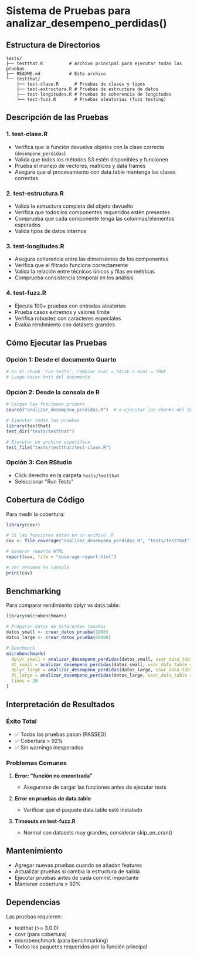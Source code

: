 # Sistema de Pruebas para analizar_desempeno_perdidas()

## Estructura de Directorios

```
tests/
├── testthat.R          # Archivo principal para ejecutar todas las pruebas
├── README.md           # Este archivo
└── testthat/
    ├── test-clase.R      # Pruebas de clases y tipos
    ├── test-estructura.R # Pruebas de estructura de datos
    ├── test-longitudes.R # Pruebas de coherencia de longitudes
    └── test-fuzz.R       # Pruebas aleatorias (fuzz testing)
```

## Descripción de las Pruebas

### 1. test-clase.R
- Verifica que la función devuelva objetos con la clase correcta (`desempeno_perdidas`)
- Valida que todos los métodos S3 estén disponibles y funcionen
- Prueba el manejo de vectores, matrices y data frames
- Asegura que el procesamiento con data.table mantenga las clases correctas

### 2. test-estructura.R
- Valida la estructura completa del objeto devuelto
- Verifica que todos los componentes requeridos estén presentes
- Comprueba que cada componente tenga las columnas/elementos esperados
- Valida tipos de datos internos

### 3. test-longitudes.R
- Asegura coherencia entre las dimensiones de los componentes
- Verifica que el filtrado funcione correctamente
- Valida la relación entre técnicos únicos y filas en métricas
- Comprueba consistencia temporal en los análisis

### 4. test-fuzz.R
- Ejecuta 100+ pruebas con entradas aleatorias
- Prueba casos extremos y valores límite
- Verifica robustez con caracteres especiales
- Evalúa rendimiento con datasets grandes

## Cómo Ejecutar las Pruebas

### Opción 1: Desde el documento Quarto
```r
# En el chunk 'run-tests', cambiar eval = FALSE a eval = TRUE
# Luego hacer knit del documento
```

### Opción 2: Desde la consola de R
```r
# Cargar las funciones primero
source("analizar_desempeno_perdidas.R")  # o ejecutar los chunks del documento

# Ejecutar todas las pruebas
library(testthat)
test_dir("tests/testthat")

# Ejecutar un archivo específico
test_file("tests/testthat/test-clase.R")
```

### Opción 3: Con RStudio
- Click derecho en la carpeta `tests/testthat`
- Seleccionar "Run Tests"

## Cobertura de Código

Para medir la cobertura:
```r
library(covr)

# Si las funciones están en un archivo .R
cov <- file_coverage("analizar_desempeno_perdidas.R", "tests/testthat")

# Generar reporte HTML
report(cov, file = "coverage-report.html")

# Ver resumen en consola
print(cov)
```

## Benchmarking

Para comparar rendimiento dplyr vs data.table:
```r
library(microbenchmark)

# Preparar datos de diferentes tamaños
datos_small <- crear_datos_prueba(1000)
datos_large <- crear_datos_prueba(60000)

# Benchmark
microbenchmark(
  dplyr_small = analizar_desempeno_perdidas(datos_small, usar_data_table = FALSE),
  dt_small = analizar_desempeno_perdidas(datos_small, usar_data_table = TRUE),
  dplyr_large = analizar_desempeno_perdidas(datos_large, usar_data_table = FALSE),
  dt_large = analizar_desempeno_perdidas(datos_large, usar_data_table = TRUE),
  times = 10
)
```

## Interpretación de Resultados

### Éxito Total
- ✅ Todas las pruebas pasan (PASSED)
- ✅ Cobertura > 92%
- ✅ Sin warnings inesperados

### Problemas Comunes
1. **Error: "función no encontrada"**
   - Asegurarse de cargar las funciones antes de ejecutar tests
   
2. **Error en pruebas de data.table**
   - Verificar que el paquete data.table esté instalado
   
3. **Timeouts en test-fuzz.R**
   - Normal con datasets muy grandes, considerar skip_on_cran()

## Mantenimiento

- Agregar nuevas pruebas cuando se añadan features
- Actualizar pruebas si cambia la estructura de salida
- Ejecutar pruebas antes de cada commit importante
- Mantener cobertura > 92%

## Dependencias

Las pruebas requieren:
- testthat (>= 3.0.0)
- covr (para cobertura)
- microbenchmark (para benchmarking)
- Todos los paquetes requeridos por la función principal
